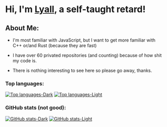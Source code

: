 # Hi, I'm [Lyall](https://discord.com/users/492729974026141697), a self-taught **retard**!

## About Me:

* I'm most familiar with JavaScript, but I want to get more familiar with C++ or/and Rust (because they are fast)

* I have over 60 privated repositories (and counting) because of how shit my code is.

* There is nothing interesting to see here so please go away, thanks.

### Top languages:
[![Top languages-Dark](https://github-readme-stats.vercel.app/api/top-langs/?username=Lyall-A&theme=dark&border_radius=15&hide_border=true&layout=compact&exclude_repo=Derek-Firmware#gh-dark-mode-only)](https://github.com/Lyall-A#gh-dark-mode-only)
[![Top languages-Light](https://github-readme-stats.vercel.app/api/top-langs/?username=Lyall-A&theme=default&border_radius=15&hide_border=true&layout=compact&exclude_repo=Derek-Firmware#gh-light-mode-only)](https://github.com/Lyall-A#gh-light-mode-only)

### GitHub stats (not good):
[![GitHub stats-Dark](https://github-readme-stats.vercel.app/api?username=Lyall-A&show_icons=true&theme=dark&border_radius=15&hide_border=true#gh-dark-mode-only)](https://github.com/Lyall-A#gh-dark-mode-only)
[![GitHub stats-Light](https://github-readme-stats.vercel.app/api?username=Lyall-A&show_icons=true&theme=default&border_radius=15&hide_border=true#gh-light-mode-only)](https://github.com/Lyall-A#gh-light-mode-only)
